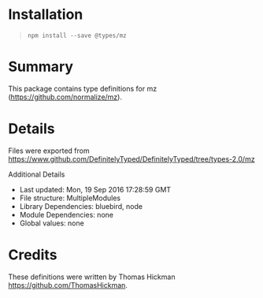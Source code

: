# Installation
> `npm install --save @types/mz`

# Summary
This package contains type definitions for mz (https://github.com/normalize/mz).

# Details
Files were exported from https://www.github.com/DefinitelyTyped/DefinitelyTyped/tree/types-2.0/mz

Additional Details
 * Last updated: Mon, 19 Sep 2016 17:28:59 GMT
 * File structure: MultipleModules
 * Library Dependencies: bluebird, node
 * Module Dependencies: none
 * Global values: none

# Credits
These definitions were written by Thomas Hickman <https://github.com/ThomasHickman>.
